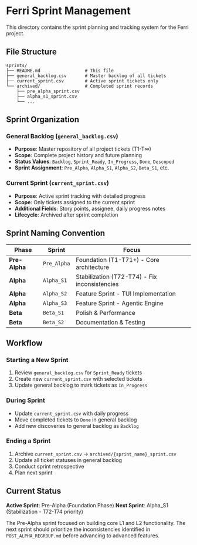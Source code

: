 # Ferri Sprint Management

This directory contains the sprint planning and tracking system for the Ferri project.

## File Structure

```
sprints/
├── README.md                 # This file
├── general_backlog.csv       # Master backlog of all tickets
├── current_sprint.csv        # Active sprint tickets only
└── archived/                 # Completed sprint records
    ├── pre_alpha_sprint.csv
    ├── alpha_s1_sprint.csv
    └── ...
```

## Sprint Organization

### General Backlog (`general_backlog.csv`)
- **Purpose**: Master repository of all project tickets (T1-T∞)
- **Scope**: Complete project history and future planning
- **Status Values**: `Backlog`, `Sprint_Ready`, `In_Progress`, `Done`, `Descoped`
- **Sprint Assignment**: `Pre_Alpha`, `Alpha_S1`, `Alpha_S2`, `Beta_S1`, etc.

### Current Sprint (`current_sprint.csv`)
- **Purpose**: Active sprint tracking with detailed progress
- **Scope**: Only tickets assigned to the current sprint
- **Additional Fields**: Story points, assignee, daily progress notes
- **Lifecycle**: Archived after sprint completion

## Sprint Naming Convention

| Phase | Sprint | Focus |
|-------|--------|--------|
| **Pre-Alpha** | `Pre_Alpha` | Foundation (T1-T71+) - Core architecture |
| **Alpha** | `Alpha_S1` | Stabilization (T72-T74) - Fix inconsistencies |
| **Alpha** | `Alpha_S2` | Feature Sprint - TUI Implementation |
| **Alpha** | `Alpha_S3` | Feature Sprint - Agentic Engine |
| **Beta** | `Beta_S1` | Polish & Performance |
| **Beta** | `Beta_S2` | Documentation & Testing |

## Workflow

### Starting a New Sprint
1. Review `general_backlog.csv` for `Sprint_Ready` tickets
2. Create new `current_sprint.csv` with selected tickets
3. Update general backlog to mark tickets as `In_Progress`

### During Sprint
- Update `current_sprint.csv` with daily progress
- Move completed tickets to `Done` in general backlog
- Add new discoveries to general backlog as `Backlog`

### Ending a Sprint
1. Archive `current_sprint.csv` → `archived/{sprint_name}_sprint.csv`
2. Update all ticket statuses in general backlog
3. Conduct sprint retrospective
4. Plan next sprint

## Current Status

**Active Sprint**: Pre-Alpha (Foundation Phase)
**Next Sprint**: Alpha_S1 (Stabilization - T72-T74 priority)

The Pre-Alpha sprint focused on building core L1 and L2 functionality. The next sprint should prioritize the inconsistencies identified in `POST_ALPHA_REGROUP.md` before advancing to advanced features.